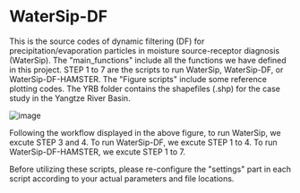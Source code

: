 # WaterSip-DF
This is the source codes of dynamic filtering (DF) for precipitation/evaporation particles in moisture source-receptor diagnosis (WaterSip).
The "main_functions" include all the functions we have defined in this project.
STEP 1 to 7 are the scripts to run WaterSip, WaterSip-DF, or WaterSip-DF-HAMSTER.
The "Figure scripts" include some reference plotting codes.
The YRB folder contains the shapefiles (.shp) for the case study in the Yangtze River Basin.

![image](https://github.com/user-attachments/assets/392b1629-2d3f-4752-b3b9-40cafbd1662f)

Following the workflow displayed in the above figure, to run WaterSip, we excute STEP 3 and 4. 
To run WaterSip-DF, we excute STEP 1 to 4.
To run WaterSip-DF-HAMSTER, we excute STEP 1 to 7.

Before utilizing these scripts, please re-configure the "settings" part in each script according to your actual parameters and file locations.
